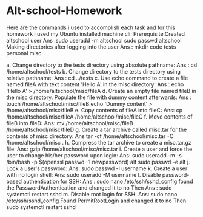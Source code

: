 # Alt-school-Homework
Here are the commands i used to accomplish each task and for this homework i used my Ubuntu installed machine cli:
Prerequisite:Created altschool user 
Ans :sudo useradd -m altschool 
sudo passwd altschool
Making directories after logging into the user 
Ans : mkdir code tests personal misc

a. Change directory to the tests directory using absolute pathname:
Ans : cd /home/altschool/tests
b. Change directory to the tests directory using relative pathname:
Ans : cd ../tests
c. Use echo command to create a file named fileA with text content 'Hello A' in the misc directory:
Ans : echo 'Hello A' > /home/altschool/misc/fileA
d. Create an empty file named fileB in the misc directory. Populate the file with dummy content afterwards:
Ans : touch /home/altschool/misc/fileB
echo 'Dummy content' > /home/altschool/misc/fileB
e. Copy contents of fileA into fileC:
Ans: cp /home/altschool/misc/fileA /home/altschool/misc/fileC
f. Move contents of fileB into fileD:
Ans: mv /home/altschool/misc/fileB /home/altschool/misc/fileD
g. Create a tar archive called misc.tar for the contents of misc directory:
Ans tar -cf /home/altschool/misc.tar -C /home/altschool/misc .
h. Compress the tar archive to create a misc.tar.gz file:
Ans: gzip /home/altschool/misc/misc.tar
i. Create a user and force the user to change his/her password upon login:
Ans: sudo useradd -m -s /bin/bash -p $(openssl passwd -1 newpassword) alt
sudo passwd -e alt
j. Lock a user's password:
Ans: sudo passwd -l username
k. Create a user with no login shell:
Ans: sudo useradd -M username
l. Disable password-based authentication for SSH:
Ans : sudo nano /etc/ssh/sshd_config
found the PasswordAuthentication and changed it to no 
Then
Ans : sudo systemctl restart sshd
m. Disable root login for SSH:
Ans: sudo nano /etc/ssh/sshd_config
Found PermitRootLogin and changed it to no 
Then 
sudo systemctl restart sshd

